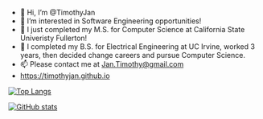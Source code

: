 - 👋 Hi, I’m @TimothyJan
- 👀 I’m interested in Software Engineering opportunities!
- 🌱 I just completed my M.S. for Computer Science at California State Univeristy Fullerton!
- 💞️ I completed my B.S. for Electrical Engineering at UC Irvine, worked 3 years, then decided change careers and pursue Computer Science. 
- 📫 Please contact me at Jan.Timothy@gmail.com
- https://timothyjan.github.io

[![Top Langs](https://github-readme-stats.vercel.app/api/top-langs/?username=TimothyJan&langs_count=10&theme=cobalt&layout=compact)](https://github.com/anuraghazra/github-readme-stats)

[![GitHub stats](https://github-readme-stats.vercel.app/api?username=TimothyJan&count_private=true&theme=radical&show_icons=true&hide=stars,prs,issues,contribs)](https://github.com/anuraghazra/github-readme-stats)

